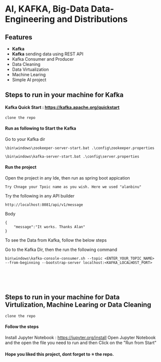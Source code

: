 
# AI, KAFKA, Big-Data Data-Engineering and Distributions


## Features

- <b>Kafka</b>
- <b>Kafka</b> sending data using REST API
- Kafka Consumer and Producer
- Data Cleaning
- Data Virtualization
- Machine Learing
- Simple AI project 

## Steps to run in your machine for Kafka

#### Kafka Quick Start : https://kafka.apache.org/quickstart

```
clone the repo
```

#### Run as following to Start the Kafka
Go to your Kafka dir
```
\bin\windows\zookeeper-server-start.bat .\config\zookeeper.properties

\bin\windows\kafka-server-start.bat .\config\server.properties
```
#### Run the project
Open the project in any Ide, then run as spring boot appication
```
Try Chnage your Tpoic name as you wish. Here we used "alanbinu"
```

Try the following in any API builder
```
http://localhost:8081/api/v1/message
```
Body
```
{
	"message":"It works. Thanks Alan"
}
```
To see the Data from Kafka, follow the below steps

Go to the Kafka Dir, then the run the following command
```
bin\windows\kafka-console-consumer.sh --topic <ENTER_YOUR_TOPIC_NAME> --from-beginning --bootstrap-server localhost:<KAFKA_LOCALHOST_PORT>
```
<br><br><br>
## Steps to run in your machine for  Data Virtulization, Machine Learing or Data Cleaning
```
clone the repo
```

#### Follow the steps
Install Jupyter Notebook : https://jupyter.org/install
Open Jupyter Notebook and the open the file you need to run and then Click on the "Run from Start"


#### Hope you liked this project, dont forget to ⭐ the repo.

